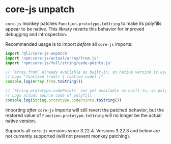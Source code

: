 # core-js unpatch

`core-js` monkey patches `Function.prototype.toString` to make its polyfills appear to be native. This library reverts this behavior for improved debugging and introspection.

Recommended usage is to import _before_ all `core-js` imports:

```js
import '@li/core-js-unpatch'
import 'npm:core-js/actual/array/from.js'
import 'npm:core-js/full/string/code-points.js'

// `Array.from` already available as built-in, so native version is used:
// Logs "function from() { [native code] }"
console.log(Array.from.toString())

// `String.prototype.codePoints` not yet available as built-in, so polyfill is used:
// Logs actual source code of polyfill
console.log(String.prototype.codePoints.toString())
```

Importing _after_ `core-js` imports will still revert the patched behavior, but the restored value of `Function.prototype.toString` will no longer be the actual native version.

Supports all `core-js` versions since 3.22.4. Versions 3.22.3 and below are not currently supported (will not prevent monkey patching).
